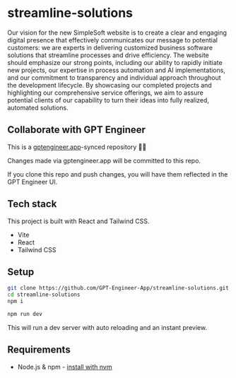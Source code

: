 # streamline-solutions

Our vision for the new SimpleSoft website is to create a clear and engaging digital presence that effectively communicates our message to potential customers: we are experts in delivering customized business software solutions that streamline processes and drive efficiency. The website should emphasize our strong points, including our ability to rapidly initiate new projects, our expertise in process automation and AI implementations, and our commitment to transparency and individual approach throughout the development lifecycle. By showcasing our completed projects and highlighting our comprehensive service offerings, we aim to assure potential clients of our capability to turn their ideas into fully realized, automated solutions.

## Collaborate with GPT Engineer

This is a [gptengineer.app](https://gptengineer.app)-synced repository 🌟🤖

Changes made via gptengineer.app will be committed to this repo.

If you clone this repo and push changes, you will have them reflected in the GPT Engineer UI.

## Tech stack

This project is built with React and Tailwind CSS.

- Vite
- React
- Tailwind CSS

## Setup

```sh
git clone https://github.com/GPT-Engineer-App/streamline-solutions.git
cd streamline-solutions
npm i
```

```sh
npm run dev
```

This will run a dev server with auto reloading and an instant preview.

## Requirements

- Node.js & npm - [install with nvm](https://github.com/nvm-sh/nvm#installing-and-updating)

